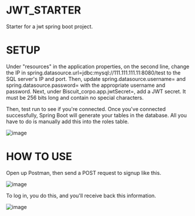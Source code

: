 # JWT_STARTER
Starter for a jwt spring boot project.

# SETUP
Under "resources" in the application properties, on the second line, change the IP in spring.datasource.url=jdbc:mysql://111.111.111.11:8080/test
to the SQL server's IP and port. Then, update spring.datasource.username= and spring.datasource.password= with the appropriate username and password.
Next, under Biscuit_corpo.app.jwtSecret=, add a JWT secret. It must be 256 bits long and contain no special characters.

Then, test run to see if you're connected. Once you've connected successfully, Spring Boot will generate your tables in the database.
All you have to do is manually add this into the roles table.

![image](https://github.com/KevinKohutek04/JWT_STARTER/assets/144548080/3747dbde-d243-499e-9cca-cfb7d189b969)

# HOW TO USE
Open up Postman, then send a POST request to signup like this.

![image](https://github.com/KevinKohutek04/JWT_STARTER/assets/144548080/6fac0af1-b8a8-471b-811d-ede988e83226)

To log in, you do this, and you'll receive back this information.

![image](https://github.com/KevinKohutek04/JWT_STARTER/assets/144548080/04e42127-c8a2-48f1-bff8-d79abf41d9ae)
